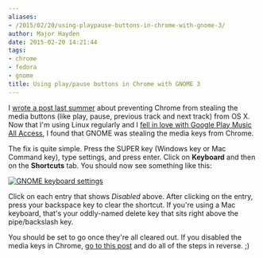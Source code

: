 ```yaml
---
aliases:
- /2015/02/20/using-playpause-buttons-in-chrome-with-gnome-3/
author: Major Hayden
date: 2015-02-20 14:21:44
tags:
- chrome
- fedora
- gnome
title: Using play/pause buttons in Chrome with GNOME 3
---
```


I [wrote a post last summer][1] about preventing Chrome from stealing the media buttons (like play, pause, previous track and next track) from OS X. Now that I'm using Linux regularly and I [fell in love with Google Play Music All Access][2], I found that GNOME was stealing the media keys from Chrome.

The fix is quite simple. Press the SUPER key (Windows key or Mac Command key), type settings, and press enter. Click on **Keyboard** and then on the **Shortcuts** tab. You should now see something like this:

[<img src="/wp-content/uploads/2015/02/Keyboard_002.png" alt="GNOME keyboard settings" width="792" height="499" class="aligncenter size-full wp-image-5394" srcset="/wp-content/uploads/2015/02/Keyboard_002.png 792w, /wp-content/uploads/2015/02/Keyboard_002-300x189.png 300w" sizes="(max-width: 792px) 100vw, 792px" />][3]

Click on each entry that shows _Disabled_ above. After clicking on the entry, press your backspace key to clear the shortcut. If you're using a Mac keyboard, that's your oddly-named delete key that sits right above the pipe/backslash key.

You should be set to go once they're all cleared out. If you disabled the media keys in Chrome, [go to this post][1] and do all of the steps in reverse. ;)

 [1]: /2014/07/30/playpause-button-stopped-working-in-os-x-mavericks/
 [2]: /2014/12/29/two-months-google-play-music-access/
 [3]: /wp-content/uploads/2015/02/Keyboard_002.png